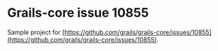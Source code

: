 # Grails-core issue 10855 #

Sample project for [https://github.com/grails/grails-core/issues/10855](https://github.com/grails/grails-core/issues/10855).
